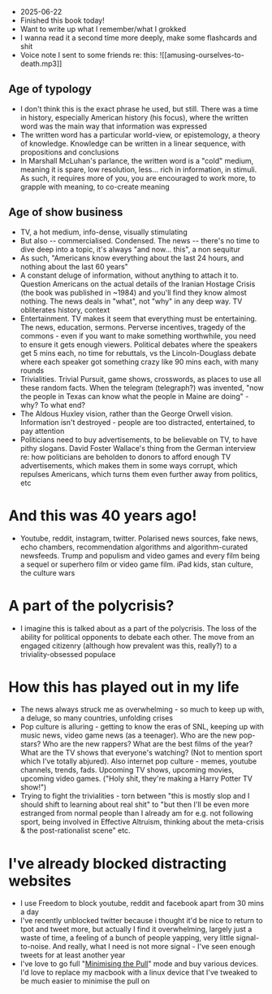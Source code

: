 - 2025-06-22
- Finished this book today!
- Want to write up what I remember/what I grokked
- I wanna read it a second time more deeply, make some flashcards and shit
- Voice note I sent to some friends re: this: 
![[amusing-ourselves-to-death.mp3]]
## Age of typology
- I don't think this is the exact phrase he used, but still. There was a time in history, especially American history (his focus), where the written word was the main way that information was expressed
- The written word has a particular world-view, or epistemology, a theory of knowledge. Knowledge can be written in a linear sequence, with propositions and conclusions
- In Marshall McLuhan's parlance, the written word is a "cold" medium, meaning it is spare, low resolution, less... rich in information, in stimuli. As such, it requires more of you, you are encouraged to work more, to grapple with meaning, to co-create meaning
## Age of show business
- TV, a hot medium, info-dense, visually stimulating
- But also -- commercialised. Condensed. The news -- there's no time to dive deep into a topic, it's always "and now... this", a non sequitur
- As such, "Americans know everything about the last 24 hours, and nothing about the last 60 years"
- A constant deluge of information, without anything to attach it to. Question Americans on the actual details of the Iranian Hostage Crisis (the book was published in ~1984) and you'll find they know almost nothing. The news deals in "what", not "why" in any deep way. TV obliterates history, context
- Entertainment. TV makes it seem that everything must be entertaining. The news, education, sermons. Perverse incentives, tragedy of the commons - even if you want to make something worthwhile, you need to ensure it gets enough viewers. Political debates where the speakers get 5 mins each, no time for rebuttals, vs the Lincoln-Douglass debate where each speaker got something crazy like 90 mins each, with many rounds
- Trivialities. Trivial Pursuit, game shows, crosswords, as places to use all these random facts. When the telegram (telegraph?) was invented, "now the people in Texas can know what the people in Maine are doing" - why? To what end? 
- The Aldous Huxley vision, rather than the George Orwell vision. Information isn't destroyed - people are too distracted, entertained, to pay attention
- Politicians need to buy advertisements, to be believable on TV, to have pithy slogans. David Foster Wallace's thing from the German interview re: how politicians are beholden to donors to afford enough TV advertisements, which makes them in some ways corrupt, which repulses Americans, which turns them even further away from politics, etc
# And this was 40 years ago! 
- Youtube, reddit, instagram, twitter. Polarised news sources, fake news, echo chambers, recommendation algorithms and algorithm-curated newsfeeds. Trump and populism and video games and every film being a sequel or superhero film or video game film. iPad kids, stan culture, the culture wars
# A part of the polycrisis?
- I imagine this is talked about as a part of the polycrisis. The loss of the ability for political opponents to debate each other. The move from an engaged citizenry (although how prevalent was this, really?) to a triviality-obsessed populace
# How this has played out in my life
- The news always struck me as overwhelming - so much to keep up with, a deluge, so many countries, unfolding crises
- Pop culture is alluring - getting to know the eras of SNL, keeping up with music news, video game news (as a teenager). Who are the new pop-stars? Who are the new rappers? What are the best films of the year? What are the TV shows that everyone's watching? (Not to mention sport which I've totally abjured). Also internet pop culture - memes, youtube channels, trends, fads. Upcoming TV shows, upcoming movies, upcoming video games. ("Holy shit, they're making a Harry Potter TV show!")
- Trying to fight the trivialities - torn between "this is mostly slop and I should shift to learning about real shit" to "but then I'll be even more estranged from normal people than I already am for e.g. not following sport, being involved in Effective Altruism, thinking about the meta-crisis & the post-rationalist scene" etc.
# I've already blocked distracting websites
- I use Freedom to block youtube, reddit and facebook apart from 30 mins a day
- I've recently unblocked twitter because i thought it'd be nice to return to tpot and tweet more, but actually I find it overwhelming, largely just a waste of time, a feeling of a bunch of people yapping, very little signal-to-noise. And really, what I need is not more signal - I've seen enough tweets for at least another year
- I've love to go full "[Minimising the Pull](https://lessfoolish.substack.com/p/the-tools-for-the-pull)" mode and buy various devices. I'd love to replace my macbook with a linux device that I've tweaked to be much easier to minimise the pull on